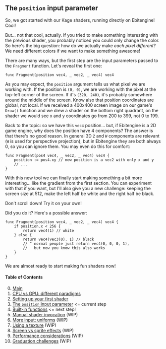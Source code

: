 ## The `position` input parameter

So, we got started with our Kage shaders, running directly on Ebitengine! Cool!

But... not that cool, actually. If you tried to make something interesting with the previous shader, you probably noticed you could only change the color. So here's the big question: how do we actually make *each pixel different*? We need different colors if we want to make something awesome!

There are many ways, but the first step are the input parameters passed to the `Fragment` function. Let's reveal the first one:
```Golang
func Fragment(position vec4, _ vec2, _ vec4) vec4
```

As you may expect, the `position` argument tells us what pixel we are working with. If the position is `(0, 0)`, we are working with the pixel at the top-left corner of the screen. If it's `(320, 240)`, it's probably somewhere around the middle of the screen. Know also that position coordinates are global, not local. If we received a 400x400 screen image on our game's `Draw()` function and we drew a shader on the bottom right quadrant, on the shader we would see x and y coordinates go from 200 to 399, not 0 to 199.

Back to the topic: so we have this `vec4` position... but, if Ebitengine is a 2D game engine, why does the position have 4 components? The answer is that there's no good reason. In general 3D `Z` and `W` components are relevant (`W` is used for perspective projection), but in Ebitengine they are both always 0, so you can ignore them. You may even do this for comfort:
```Golang
func Fragment(pos4 vec4, _ vec2, _ vec4) vec4 {
	position := pos4.xy // now position is a vec2 with only x and y
	// ...
}
```

With this new tool we can finally start making something a bit more interesting... like the gradient from the first section. You can experiment with that if you want, but I'll also give you a new challenge: keeping the screen size at 512, make the left half be white and the right half be black.

Don't scroll down! Try it on your own!

Did you do it? Here's a possible answer:
```Golang
func Fragment(position vec4, _ vec2, _ vec4) vec4 {
	if position.x < 256 {
		return vec4(1) // white
	} else {
		return vec4(vec3(0), 1) // black
		// ^ normal people just return vec4(0, 0, 0, 1),
		//   but now you know this also works
	}
}
```

We are almost ready to start making fun shaders now!


#### Table of Contents  
0. [Main](https://github.com/tinne26/kage-desk/blob/main/tutorials/intro/00_main.md)
1. [CPU vs GPU: different paradigms](https://github.com/tinne26/kage-desk/blob/main/tutorials/intro/01_cpu_vs_gpu.md)
2. [Setting up your first shader](https://github.com/tinne26/kage-desk/blob/main/tutorials/intro/02_shader_setup.md)
3. [The `position` input parameter](https://github.com/tinne26/kage-desk/blob/main/tutorials/intro/03_position_input.md) <= current step
4. [Built-in functions](https://github.com/tinne26/kage-desk/blob/main/tutorials/intro/04_built_in_functions.md) <= next step!
5. [Manual shader invocation](https://github.com/tinne26/kage-desk/blob/main/tutorials/intro/05_invoke_shader.md) (WIP)
6. [More input: uniforms]() (WIP)
7. [Using a texture]() (WIP)
8. [Screen vs sprite effects]() (WIP)
9. [Performance considerations]() (WIP)
10. [Graduation challenges]() (WIP)
